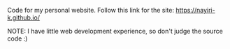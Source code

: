 Code for my personal website.
Follow this link for the site: https://nayiri-k.github.io/

NOTE: I have little web development experience, so don't judge the source code :)
